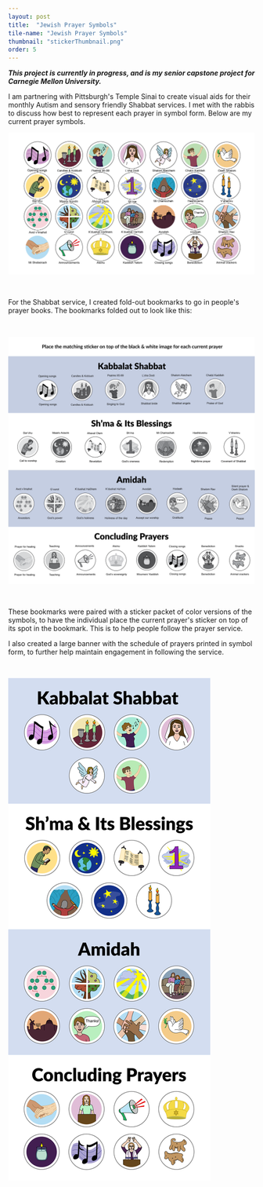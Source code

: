 ```yaml
---
layout: post
title:  "Jewish Prayer Symbols"
tile-name: "Jewish Prayer Symbols"
thumbnail: "stickerThumbnail.png"
order: 5
---
```


***This project is currently in progress, and is my senior capstone project for Carnegie Mellon University.***

I am partnering with Pittsburgh's Temple Sinai to create visual aids for their monthly Autism and sensory friendly Shabbat services. I met with the rabbis to discuss how best to represent each prayer in symbol form. Below are my current prayer symbols.

![Hero Image](/img/TS/stickers.png)

<br>

For the Shabbat service, I created fold-out bookmarks to go in people's prayer books. The bookmarks folded out to look like this:

<br>

![Hero Image](/img/TS/bookmark.png)

<br>

These bookmarks were paired with a sticker packet of color versions of the symbols, to have the individual place the current prayer's sticker on top of its spot in the bookmark. This is to help people follow the prayer service.

I also created a large banner with the schedule of prayers printed in symbol form, to further help maintain engagement in following the service.

<br>

![Hero Image](/img/TS/banner.png)



